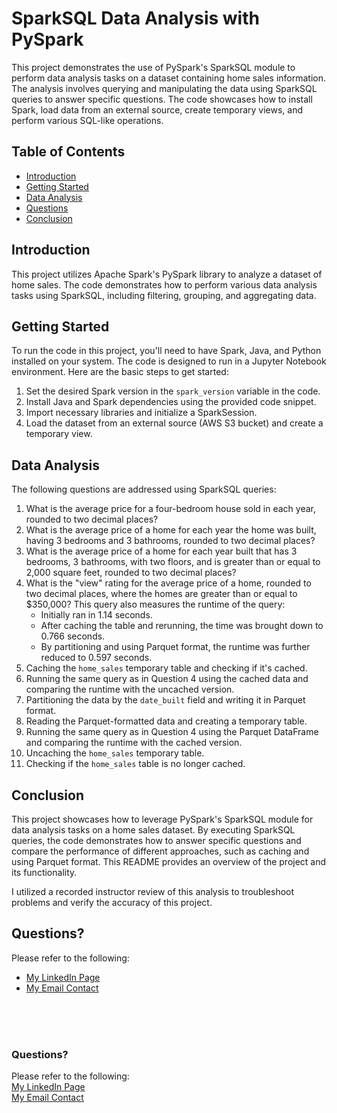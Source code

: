 # SparkSQL Data Analysis with PySpark

This project demonstrates the use of PySpark's SparkSQL module to perform data analysis tasks on a dataset containing home sales information. The analysis involves querying and manipulating the data using SparkSQL queries to answer specific questions. The code showcases how to install Spark, load data from an external source, create temporary views, and perform various SQL-like operations.

## Table of Contents
- [Introduction](#introduction)
- [Getting Started](#getting-started)
- [Data Analysis](#data-analysis)
- [Questions](#questions)
- [Conclusion](#conclusion)

## Introduction
This project utilizes Apache Spark's PySpark library to analyze a dataset of home sales. The code demonstrates how to perform various data analysis tasks using SparkSQL, including filtering, grouping, and aggregating data.

## Getting Started
To run the code in this project, you'll need to have Spark, Java, and Python installed on your system. The code is designed to run in a Jupyter Notebook environment. Here are the basic steps to get started:

1. Set the desired Spark version in the `spark_version` variable in the code.
2. Install Java and Spark dependencies using the provided code snippet.
3. Import necessary libraries and initialize a SparkSession.
4. Load the dataset from an external source (AWS S3 bucket) and create a temporary view.

## Data Analysis
The following questions are addressed using SparkSQL queries:

1. What is the average price for a four-bedroom house sold in each year, rounded to two decimal places?
2. What is the average price of a home for each year the home was built, having 3 bedrooms and 3 bathrooms, rounded to two decimal places?
3. What is the average price of a home for each year built that has 3 bedrooms, 3 bathrooms, with two floors, and is greater than or equal to 2,000 square feet, rounded to two decimal places?
4. What is the "view" rating for the average price of a home, rounded to two decimal places, where the homes are greater than or equal to $350,000? This query also measures the runtime of the query:
   - Initially ran in 1.14 seconds.
   - After caching the table and rerunning, the time was brought down to 0.766 seconds.
   - By partitioning and using Parquet format, the runtime was further reduced to 0.597 seconds.
5. Caching the `home_sales` temporary table and checking if it's cached.
6. Running the same query as in Question 4 using the cached data and comparing the runtime with the uncached version.
7. Partitioning the data by the `date_built` field and writing it in Parquet format.
8. Reading the Parquet-formatted data and creating a temporary table.
9. Running the same query as in Question 4 using the Parquet DataFrame and comparing the runtime with the cached version.
10. Uncaching the `home_sales` temporary table.
11. Checking if the `home_sales` table is no longer cached.

## Conclusion
This project showcases how to leverage PySpark's SparkSQL module for data analysis tasks on a home sales dataset. By executing SparkSQL queries, the code demonstrates how to answer specific questions and compare the performance of different approaches, such as caching and using Parquet format. This README provides an overview of the project and its functionality.

I utilized a recorded instructor review of this analysis to troubleshoot problems and verify the accuracy of this project.

## Questions?
Please refer to the following:
- [My LinkedIn Page](#your-linkedin-page)
- [My Email Contact](#your-email-address)


<br>
<br>  
<br>  

### Questions?
Please refer to the following:  
[My LinkedIn Page](https://www.linkedin.com/in/savannah-porter-7a2627267/)  
[My Email Contact](savannahnporter@gmail.com)
